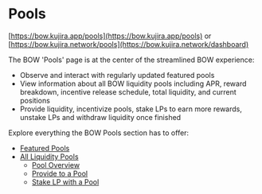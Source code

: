 # Pools

[https://bow.kujira.app/pools](https://bow.kujira.app/pools) or [https://bow.kujira.network/pools](https://bow.kujira.network/dashboard)

The BOW 'Pools' page is at the center of the streamlined BOW experience:

* Observe and interact with regularly updated featured pools
* View information about all BOW liquidity pools including APR, reward breakdown, incentive release schedule, total liquidity, and current positions&#x20;
* Provide liquidity, incentivize pools, stake LPs to earn more rewards, unstake LPs and withdraw liquidity once finished &#x20;

Explore everything the BOW Pools section has to offer:

* [Featured Pools](featured-pools.md)
* [All Liquidity Pools](all-liquidity-pools/)
  * [Pool Overview](all-liquidity-pools/pool-overview.md)
  * [Provide to a Pool](all-liquidity-pools/provide-to-a-pool.md)
  * [Stake LP with a Pool](all-liquidity-pools/stake-lp-with-a-pool.md)

